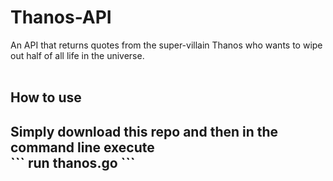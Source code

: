 # Thanos-API
An API that returns quotes from the super-villain Thanos who wants to wipe out half of all life in the universe.
<br><br>
<h2>How to use<h2>
Simply download this repo and then in the command line execute <br>
```
run thanos.go
```
